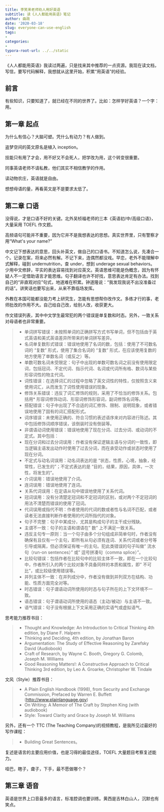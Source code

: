 ```yaml
---
title: 李笑来老师劝人用好英语
subtitle: 读《人人都能用英语》笔记
author: 曲政
date: '2020-03-18'
slug: everyone-can-use-english
tags:
- 
categories:
- 
typora-root-url: ../../static
---
```


《人人都能用英语》我读过两遍，只是找来其中推荐的一点资源。我现在读文档，写信，要写代码解释，我想就从这里开始，积累“用英语”的经验。

## 前言

有些知识，只要知道了，就已经在不同的世界了。比如：怎样学好英语？一个字：用。

## 第一章 起点

为什么有信心？大脑可塑。凭什么有动力？有人做到。

盗梦空间的英文原名是植入 inception。

技能只有用了才会，用不好又不会死人，把学改为用，这个转变很重要。

同事英语老师不请私教，他们其实不相信教学的作用。

读动物农庄，英语就是自由。

想想母语的量，再看英文是不是要求太低了。

## 第二章 口语

没得说，才是口语不好的关键。北外吴桢福老师的三本《英语初/中/高级口语》，大量采用 TOEFL 作文题。

高频语句可能并不重要，因为它并不是我想表达的思想。真实世界里，只有警察才用“What's your name?”

中文记下想表达的意思，回头补英文，做自己的口语书。不知道怎么说，先凑合一个。记录在案，将来必然有解。不记下来，连偶然都没戏。早恋，老外不能理解中式解释，碰到  undernutrition，查 under，想到 underage sexual behaviors。少用中文修辞，平实的表达容易找到对应英文。英语思维可能是伪概念，因为有怀疑人不一定借助语言才能思维。句子翻译也许不好找，意思表达肯定有办法。找到自己的“非直观对应”句式，地道难在积累。钟道隆说：“我发现我说不出没准备过的话”。讲笑话也要写出来，从来不靠临场发挥。

外教在本国可能都没能力考上研究生，怎能有思想帮你改作文。多练才行的事，老师批改的作用不大。自己给自己改，给别人改，收获更大。

作文错误列表，其中中文学生最常犯的两个错误是单复数和时态。另外，一致关系对母语者也非常重要。

>   * 单词拼写错误：未按照单词的正确拼写方式书写单词，但不包括由于英式英语和美式英语差异所带来的单词拼写差异。
>   * 名词单复数形式错误：错误地使用了名词的数，包括：使用了不可数名词的 “复数” 形式，使用了集合名词的 “复数” 形式，在应该使用复数的地方使用了单数名词（或反之）等。
>   * 单数可数名词未受限定：句子中出现的单数可数名词之前没有使用限定词，包括冠词、不定代词、指示代词、名词或代词所有格、数词与某些形容词性的物主代词。
>   * 词性错误：在选择词汇的过程中忽略了英文词性的特性，仅按照含义来使用词汇，从而发生了词性使用错误的现象。
>   * 修饰关系错误：违反了词汇修饰的规则，采用了不恰当的修饰关系。包括用* 形容词修饰动词、形容词修饰形容词，副词修饰名词等。
>   * 搭配错误：句子中出现了不合适的词汇修饰、限制、说明现象，或者错误地使用了固有的词汇搭配形式。
>   * 词序错误：未使用正确的、符合习惯的表述语序来对内容进行陈述。其中包括修饰词顺序错误，该倒装时没有倒装等。
>   * 非谓语动词使用错误：错误地使用了现在分词、过去分词、或动词的不定式。其中包括：
>   * 现在分词和过去分词误用：作者没有保证逻辑主语与分词的一致性，即当逻辑主语发出动作时使用了过去分词，而在承受动作或状态时使用了现在分词。
>   * 不定式与动名词误用：动名词表达的是 “状态，性质，心境，抽象，经常性，已发生的”；不定式表达的是 “目的，结果，原因，具体，一次性，将发生的”。
>   * 介词误用：错误地使用了介词。
>   * 连词误用：错误地使用了连词。
>   * 关系代词误用：在定语从句中错误地使用了关系代词。
>   * 冠词误用：没有分清楚定冠词和不定冠词的区别，或对两个不定冠词的用法不清楚而错误的使用了冠词。
>   * 代词误用或指代不明：作者使用的代词的数或者性与名词不匹配，或者读者无法直接判断作者使用的代词所指代的对象。
>   * 句子不完整：句子中某成分，尤其是构成句子的主干成分残缺。
>   * 主谓不一致：句子的主语和谓语在” 数” 上不满足一致关系。
>   * 违反主句专一原则：当一个句子由多个分句组成非简单句时，作者没有确保有且仅有一个主句，即所有从句必须有连词、关系代词或者分号等引导或隔离，但必须保证有唯一的主句。犯此类错误的句子叫做” 流水句（run-on sentences）” 或” 逗号拼凑句（comma splice）”。
>   * 比较句错误：包括作者在比较句中的比较主体不一致，即在一个比较句中，作者所引入的两个比较对象不具备同样的本质和属性，即” 不可比”，或比较级使用错误等。
>   * 并列主体不一致：在并列成分中，作者没有做到并列双方在结构、功能、性质方面完全对等。
>   * 时态错误：句子谓语动词所使用的时态与句子所在的上下文环境不一致。
>   * 语态错误：句子谓语动词所使用的语态（主动/被动）与主语不一致。
>   * 语气错误：句子没有根据上下文采用正确的实语气或虚拟语气。

思考能力推荐书目：

>   * Thought and Knowledge: An Introduction to Critical Thinking 4th edition, by Diane F. Halpern
>   * Thinking and Deciding, 4th edition, by Jonathan Baron
>   * Argumentation: The Study of Effective Reasoning by Zarefsky David (Audiobook)
>   * Craft of Research, by Wayne C. Booth, Gregory G. Colomb, Joseph M. Williams
>   * Good Reasoning Matters!: A Constructive Approach to Critical Thinking 3rd edition, by Leo A. Groarke, Christopher W. Tindale
>

文风（Style）推荐书目：

>   * A Plain English Handbook (1998), from Security and Exchange Commission, Prefaced by Warren E. Buffett (http://www.plainlanguage.gov)
>   * On Writing: A Memoir of The Craft by Stephen King (with audiobook)
>   * Style: Toward Clarity and Grace by Joseph M. Williams
>

另外，还有一个 TTC (The Teaching Company)的视频教程，是我所见过最好的写作课程：

>   * Building Great Sentences。
>

复述是语言的主要应用价值，也是习得的最佳途径，TOEFL 大量题目考察复述能力。

哑巴，瞎子，聋子，下手，最不愿做哪个？

## 第三章 语音

英语是世界上口音最多的语言，标准腔调也要训练。黄西是吉林白山人，沉默也有笑点。